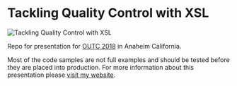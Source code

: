 # Tackling Quality Control with XSL

![Tackling Quality Control with XSL](https://www.jessclark.com/wp-content/uploads/2018/03/outc18-header.jpg)

Repo for presentation for [OUTC 2018](https://outc18.com/) in Anaheim California. 

Most of the code samples are not full examples and should be tested before they are placed into production. For more information
about this presentation please [visit my website](https://www.jessclark.com/tackling-quality-control-with-xsl/).
